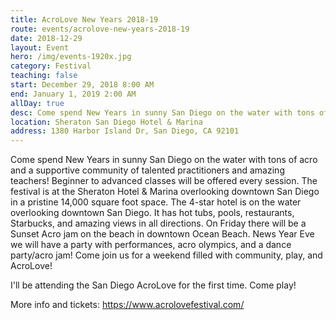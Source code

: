 ```yaml
---
title: AcroLove New Years 2018-19
route: events/acrolove-new-years-2018-19
date: 2018-12-29
layout: Event
hero: /img/events-1920x.jpg
category: Festival
teaching: false
start: December 29, 2018 8:00 AM
end: January 1, 2019 2:00 AM
allDay: true
desc: Come spend New Years in sunny San Diego on the water with tons of acro and a supportive community of talented practitioners and amazing teachers.
location: Sheraton San Diego Hotel & Marina
address: 1380 Harbor Island Dr, San Diego, CA 92101
---
```


Come spend New Years in sunny San Diego on the water with tons of acro and a supportive community of talented practitioners and amazing teachers! Beginner to advanced classes will be offered every session. The festival is at the Sheraton Hotel & Marina overlooking downtown San Diego in a pristine 14,000 square foot space. The 4-star hotel is on the water overlooking downtown San Diego. It has hot tubs, pools, restaurants, Starbucks, and amazing views in all directions. On Friday there will be a Sunset Acro jam on the beach in downtown Ocean Beach. News Year Eve we will have a party with performances, acro olympics, and a dance party/acro jam! Come join us for a weekend filled with community, play, and AcroLove!

I'll be attending the San Diego AcroLove for the first time. Come play!

More info and tickets:
https://www.acrolovefestival.com/